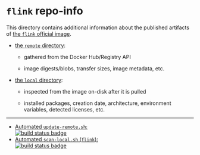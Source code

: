 # `flink` repo-info

This directory contains additional information about the published artifacts of [the `flink` official image](https://hub.docker.com/_/flink/).

-	[the `remote` directory](remote/):

	-	gathered from the Docker Hub/Registry API

	-	image digests/blobs, transfer sizes, image metadata, etc.

-	[the `local` directory](local/):

	-	inspected from the image on-disk after it is pulled

	-	installed packages, creation date, architecture, environment variables, detected licenses, etc.

---

-	[Automated `update-remote.sh`:  
	![build status badge](https://doi-janky.infosiftr.net/job/repo-info/job/remote/badge/icon)](https://doi-janky.infosiftr.net/job/repo-info/job/remote/)
-	[Automated `scan-local.sh` (`flink`):  
	![build status badge](https://doi-janky.infosiftr.net/job/repo-info/job/local/job/flink/badge/icon)](https://doi-janky.infosiftr.net/job/repo-info/job/local/job/flink)
